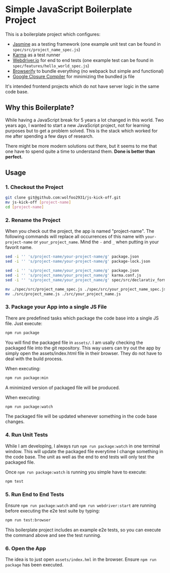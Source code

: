 # Simple JavaScript Boilerplate Project

This is a boilerplate project which configures:

- [Jasmine](https://jasmine.github.io/) as a testing framework (one example unit test can be found in `spec/src/project_name_spec.js`)
- [Karma](https://karma-runner.github.io/latest/index.html) as a test runner
- [Webdriver.io](https://webdriver.io/) for end to end tests (one example test can be found in `spec/features/hello_world_spec.js`)
- [Browserify](http://browserify.org/) to bundle everything (no webpack but simple and functional)
- [Google Closure Compiler](https://github.com/google/closure-compiler) for minimizing the bundled js file

It's intended frontend projects which do not have server logic in the same code base.

## Why this Boilerplate?

While having a JavaScript break for 5 years a lot changed in this world. Two years ago, I wanted to start a new JavaScript project, not for learning purposes but to get a problem solved. This is the stack which worked for me after spending a few days of research.

There might be more modern solutions out there, but it seems to me that one have to spend quite a time to understand them. __Done is better than perfect.__

## Usage

### 1. Checkout the Project

```bash
git clone git@github.com:wolfoo2931/js-kick-off.git
mv js-kick-off [project-name]
cd [project-name]
```

### 2. Rename the Project

When you check out the project, the app is named "project-name". The following
commands will replace all occurrences of this name with `your-project-name` or `your_project_name`. Mind the `-` and `_` when putting in your favorit name.

```bash
sed -i '' 's/project-name/your-project-name/g' package.json
sed -i '' 's/project-name/your-project-name/g' package-lock.json

sed -i '' 's/project_name/your_project_name/g' package.json
sed -i '' 's/project_name/your_project_name/g' karma.conf.js
sed -i '' 's/project_name/your_project_name/g' spec/src/declarativ_forms_spec.js

mv ./spec/src/project_name_spec.js ./spec/src/your_project_name_spec.js
mv ./src/project_name.js ./src/your_project_name.js
```
### 3. Package your App into a single JS File

There are predefined tasks which package the code base into a single JS file. Just
execute:

```bash
npm run package
```

You will find the packaged file in `assets/`. I am usally checking the packaged file into the git repository. This way users can try out the app by simply open the assets/index.html file in their browser. They do not have to deal with the build process.

When executing:

```bash
npm run package:min
```

A minimized version of packaged file will be produced.


When executing:

```bash
npm run package:watch
```

The packaged file will be updated whenever something in the code base changes.

### 4. Run Unit Tests

While I am developing, I always run `npm run package:watch` in one terminal window. This will update the packaged file everytime I change something in the code base. The unit as well as the end to end tests will only test the packaged file.

Once `npm run package:watch` is running you simple have to execute:

```bash
npm test
```

### 5. Run End to End Tests

Ensure `npm run package:watch` and `npm run webdriver:start` are running before executing the e2e test suite by typing:

```bash
npm run test:browser
```

This boilerplate project includes an example e2e tests, so you can execute the command above and see the test running.

### 6. Open the App

The idea is to just open `assets/index.hml` in the browser. Ensure `npm run package`
has been executed.
